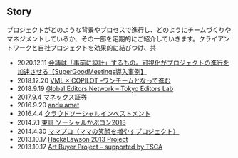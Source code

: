## Story

プロジェクトがどのような背景やプロセスで進行し、どのようにチームづくりやマネジメントしているか、その一部を定期的にご紹介していきます。クライアントワークと自社プロジェクトを効果的に結びつけ、共

- 2020.12.11 [会議は「事前に設計」するもの。可視化がプロジェクトの進行を加速させる【SuperGoodMeetings導入事例】](https://note.com/sgms/n/n0064b44bbf81)
- 2018.12.20 [VML × COPILOT -ワンチームとなって進む](https://copilot.jp/workflow/1077)
- 2018.9.19 [Global Editors Network – Tokyo Editors Lab](https://copilot.jp/workflow/1039)
- 2017.9.4 [マネックス証券](https://copilot.jp/workflow/762)
- 2016.9.20 [andu amet](https://copilot.jp/workflow/761)
- 2016.4.4 [クラウドソーシャルインベストメント](https://copilot.jp/workflow/760)
- 2014.7.1 [東証 ソーシャルかぶコン2013](https://copilot.jp/workflow/759)
- 2014.4.30 [ママプロ（ママの笑顔を増やすプロジェクト）](https://copilot.jp/workflow/758)
- 2013.10.17 [HackaLawson 2013 Project](https://copilot.jp/workflow/757)
- 2013.10.17 [Art Buyer Project – supported by TSCA](https://copilot.jp/workflow/756)
